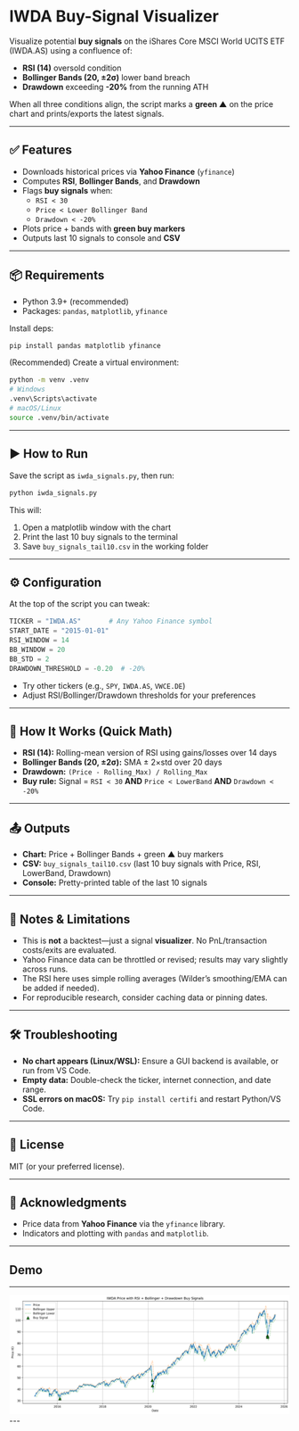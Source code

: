 # IWDA Buy-Signal Visualizer

Visualize potential **buy signals** on the iShares Core MSCI World UCITS ETF (IWDA.AS) using a confluence of:
- **RSI (14)** oversold condition
- **Bollinger Bands (20, ±2σ)** lower band breach
- **Drawdown** exceeding **-20%** from the running ATH

When all three conditions align, the script marks a **green ▲** on the price chart and prints/exports the latest signals.

---

## ✅ Features
- Downloads historical prices via **Yahoo Finance** (`yfinance`)
- Computes **RSI**, **Bollinger Bands**, and **Drawdown**
- Flags **buy signals** when:
  - `RSI < 30`
  - `Price < Lower Bollinger Band`
  - `Drawdown < -20%`
- Plots price + bands with **green buy markers**
- Outputs last 10 signals to console and **CSV**

---

## 📦 Requirements
- Python 3.9+ (recommended)
- Packages: `pandas`, `matplotlib`, `yfinance`

Install deps:
```bash
pip install pandas matplotlib yfinance
```

(Recommended) Create a virtual environment:
```bash
python -m venv .venv
# Windows
.venv\Scripts\activate
# macOS/Linux
source .venv/bin/activate
```

---

## ▶️ How to Run
Save the script as `iwda_signals.py`, then run:
```bash
python iwda_signals.py
```

This will:
1. Open a matplotlib window with the chart
2. Print the last 10 buy signals to the terminal
3. Save `buy_signals_tail10.csv` in the working folder

---

## ⚙️ Configuration
At the top of the script you can tweak:
```python
TICKER = "IWDA.AS"       # Any Yahoo Finance symbol
START_DATE = "2015-01-01"
RSI_WINDOW = 14
BB_WINDOW = 20
BB_STD = 2
DRAWDOWN_THRESHOLD = -0.20  # -20%
```
- Try other tickers (e.g., `SPY`, `IWDA.AS`, `VWCE.DE`)
- Adjust RSI/Bollinger/Drawdown thresholds for your preferences

---

## 🧠 How It Works (Quick Math)
- **RSI (14):** Rolling-mean version of RSI using gains/losses over 14 days
- **Bollinger Bands (20, ±2σ):** SMA ± 2×std over 20 days
- **Drawdown:** `(Price - Rolling_Max) / Rolling_Max`
- **Buy rule:** Signal = `RSI < 30` **AND** `Price < LowerBand` **AND** `Drawdown < -20%`

---

## 📤 Outputs
- **Chart:** Price + Bollinger Bands + green ▲ buy markers
- **CSV:** `buy_signals_tail10.csv` (last 10 buy signals with Price, RSI, LowerBand, Drawdown)
- **Console:** Pretty-printed table of the last 10 signals

---

## 🧩 Notes & Limitations
- This is **not** a backtest—just a signal **visualizer**. No PnL/transaction costs/exits are evaluated.
- Yahoo Finance data can be throttled or revised; results may vary slightly across runs.
- The RSI here uses simple rolling averages (Wilder’s smoothing/EMA can be added if needed).
- For reproducible research, consider caching data or pinning dates.

---

## 🛠 Troubleshooting
- **No chart appears (Linux/WSL):** Ensure a GUI backend is available, or run from VS Code.
- **Empty data:** Double-check the ticker, internet connection, and date range.
- **SSL errors on macOS:** Try `pip install certifi` and restart Python/VS Code.

---

## 📄 License
MIT (or your preferred license).

---

## 🙏 Acknowledgments
- Price data from **Yahoo Finance** via the `yfinance` library.
- Indicators and plotting with `pandas` and `matplotlib`.

---

## Demo

---

<img src="images/iwda_chart.png" width="700">
---
